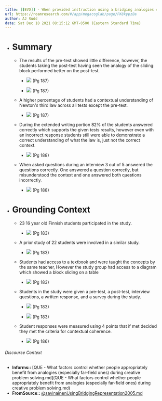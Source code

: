 ```yaml
---
title: [[EVD]] - When provided instruction using a bridging analogies students had a better understanding of the information being taught, but had trouble putting into the correct context. - [[@savinainenUsingBridgingRepresentation2005]]
url: https://roamresearch.com/#/app/megacoglab/page/FK8kypzBa
author: AJ Rudd
date: Sat Dec 18 2021 08:15:12 GMT-0500 (Eastern Standard Time)
---
```


- # Summary

    - The results of the pre-test showed little difference, however, the students taking the post-test having seen the analogy of the sliding block performed better on the post-test.

        - ![](https://firebasestorage.googleapis.com/v0/b/firescript-577a2.appspot.com/o/imgs%2Fapp%2Fmegacoglab%2FlZx9wECBID.png?alt=media&token=9ae9629f-2885-446a-ae4c-8b92074643e1) (Pg 187)

        - ![](https://firebasestorage.googleapis.com/v0/b/firescript-577a2.appspot.com/o/imgs%2Fapp%2Fmegacoglab%2F-K6Go99pjJ.png?alt=media&token=1774b1fc-0985-4b5d-8ca9-69a5fcbfecb1) (Pg 187)

    - A higher percentage of students had a contextual understanding of Newton's third law across all tests except the pre-test.

        - ![](https://firebasestorage.googleapis.com/v0/b/firescript-577a2.appspot.com/o/imgs%2Fapp%2Fmegacoglab%2FG9izJc4EMk.png?alt=media&token=fb5793ea-919d-40fb-8702-120e53ad35ce) (Pg 187)

    - During the extended writing portion 82% of the students answered correctly which supports the given tests results, however even with an incorrect response students still were able to demonstrate a correct understanding of what the law is, just not the correct context.

        - ![](https://firebasestorage.googleapis.com/v0/b/firescript-577a2.appspot.com/o/imgs%2Fapp%2Fmegacoglab%2Ft12VcK7Oy7.png?alt=media&token=c5ce5712-e314-490f-bfe9-781358ffb553) (Pg 188)

    - When asked questions during an interview 3 out of 5 answered the questions correctly. One answered a question correctly, but misunderstood the context and one answered both questions incorrectly.

        - ![](https://firebasestorage.googleapis.com/v0/b/firescript-577a2.appspot.com/o/imgs%2Fapp%2Fmegacoglab%2F8T5I2qBGsq.png?alt=media&token=620232f9-63ac-44c2-9f82-1abe90b5b215) (Pg 188)
- # Grounding Context

    - 23 16 year old Finnish students participated in the study.

        - ![](https://firebasestorage.googleapis.com/v0/b/firescript-577a2.appspot.com/o/imgs%2Fapp%2Fmegacoglab%2FMfFzGnEARg.png?alt=media&token=dc9351ba-de36-48fa-b7c8-540cdc513337) (Pg 183)

    - A prior study of 22 students were involved in a similar study.

        - ![](https://firebasestorage.googleapis.com/v0/b/firescript-577a2.appspot.com/o/imgs%2Fapp%2Fmegacoglab%2F_c6sm4oXQ2.png?alt=media&token=75f5ee65-3120-432d-9dfe-16a25ee827e9) (Pg 183)

    - Students had access to a textbook and were taught the concepts by the same teacher, However the study group had access to a diagram which showed a block sliding on a table

        - ![](https://firebasestorage.googleapis.com/v0/b/firescript-577a2.appspot.com/o/imgs%2Fapp%2Fmegacoglab%2FuzZbO7f5ze.png?alt=media&token=1d0801ad-7d51-487e-86de-e3a2f4ac11c8) (Pg 183)

    - Students in the study were given a pre-test, a post-test, interview questions, a written response, and a survey during the study.

        - ![](https://firebasestorage.googleapis.com/v0/b/firescript-577a2.appspot.com/o/imgs%2Fapp%2Fmegacoglab%2FbYq4H7WkJZ.png?alt=media&token=83a7fbf9-3d99-4282-bf61-d3417b117d4c) (Pg 183)

        - ![](https://firebasestorage.googleapis.com/v0/b/firescript-577a2.appspot.com/o/imgs%2Fapp%2Fmegacoglab%2FSxol2hmMKs.png?alt=media&token=453de066-d778-4fec-acb2-82997f7390b6) (Pg 183)

    - Student responses were measured using 4 points that if met decided they met the criteria for contextual coherence.

        - ![](https://firebasestorage.googleapis.com/v0/b/firescript-577a2.appspot.com/o/imgs%2Fapp%2Fmegacoglab%2FEzfagRzaWd.png?alt=media&token=80ff448a-28b4-46c0-a90f-eacf3b673b25) (Pg 186)

###### Discourse Context

- **Informs::** [QUE - What factors control whether people appropriately benefit from analogies (especially far-field ones) during creative problem solving.md](QUE - What factors control whether people appropriately benefit from analogies (especially far-field ones) during creative problem solving.md)
- **FromSource::** [@savinainenUsingBridgingRepresentation2005.md](@savinainenUsingBridgingRepresentation2005.md)
